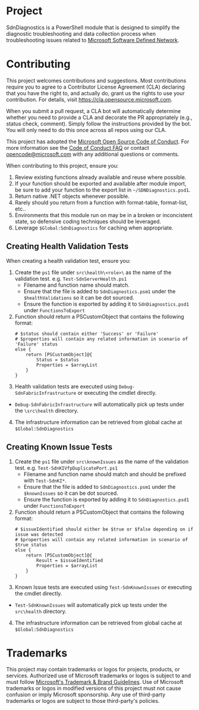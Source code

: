# Project
SdnDiagnostics is a PowerShell module that is designed to simplify the diagnostic troubleshooting and data collection process when troubleshooting issues related to [Microsoft Software Defined Network](https://docs.microsoft.com/en-us/windows-server/networking/sdn/software-defined-networking).
# Contributing

This project welcomes contributions and suggestions.  Most contributions require you to agree to a
Contributor License Agreement (CLA) declaring that you have the right to, and actually do, grant us
the rights to use your contribution. For details, visit https://cla.opensource.microsoft.com.

When you submit a pull request, a CLA bot will automatically determine whether you need to provide
a CLA and decorate the PR appropriately (e.g., status check, comment). Simply follow the instructions
provided by the bot. You will only need to do this once across all repos using our CLA.

This project has adopted the [Microsoft Open Source Code of Conduct](https://opensource.microsoft.com/codeofconduct/).
For more information see the [Code of Conduct FAQ](https://opensource.microsoft.com/codeofconduct/faq/) or
contact [opencode@microsoft.com](mailto:opencode@microsoft.com) with any additional questions or comments.

When contributing to this project, ensure you:
1. Review existing functions already available and reuse where possible.
2. If your function should be exported and available after module import, be sure to add your function to the export list in `~/SDNDiagnostics.psd1`.
3. Return native .NET objects whenever possible.
4. Rarely should you return from a function with format-table, format-list, etc..
5. Environments that this module run on may be in a broken or inconcistent state, so defensive coding techniques should be leveraged.
6. Leverage `$Global:SdnDiagnostics` for caching when appropriate. 


## Creating Health Validation Tests
When creating a health validation test, ensure you:
1. Create the `ps1` file under `src\health\<role>\` as the name of the validation test. e.g. `Test-SdnServerHealth.ps1`
    - Filename and function name should match.
    - Ensure that the file is added to `SdnDiagnostics.psm1` under the `$healthValidations` so it can be dot sourced.
    - Ensure the function is exported by adding it to `SdnDiagnostics.psd1` under `FunctionsToExport`
2. Function should return a PSCustomObject that contains the following format:
    ```
    # $status should contain either 'Success' or 'Failure'
    # $properties will contain any related information in scenario of 'Failure' status 
    else {
        return [PSCustomObject]@{
            Status = $status
            Properties = $arrayList
        }
    }
    ```
3. Health validation tests are executed using `Debug-SdnFabricInfrastructure` or executing the cmdlet directly.
 - `Debug-SdnFabricInfrastructure` will automatically pick up tests under the `\src\health` directory.
4. The infrastructure information can be retrieved from global cache at `$Global:SdnDiagnostics`

## Creating Known Issue Tests
1. Create the `ps1` file under `src\knownIssues` as the name of the validation test. e.g. `Test-SdnKIVfpDuplicatePort.ps1`
    - Filename and function name should match and should be prefixed with `Test-SdnKI*`.
    - Ensure that the file is added to `SdnDiagnostics.psm1` under the `$knownIssues` so it can be dot sourced.
    - Ensure the function is exported by adding it to `SdnDiagnostics.psd1` under `FunctionsToExport`
2. Function should return a PSCustomObject that contains the following format:
    ```
    # $issueIdentified should either be $true or $false depending on if issue was detected
    # $properties will contain any related information in scenario of $true status 
    else {
        return [PSCustomObject]@{
            Result = $issueIdentified
            Properties = $arrayList
        }
    }
    ```
3. Known Issue tests are executed using `Test-SdnKnownIssues` or executing the cmdlet directly.
 - `Test-SdnKnownIssues` will automatically pick up tests under the `src\health` directory.
4. The infrastructure information can be retrieved from global cache at `$Global:SdnDiagnostics`
# Trademarks

This project may contain trademarks or logos for projects, products, or services. Authorized use of Microsoft 
trademarks or logos is subject to and must follow 
[Microsoft's Trademark & Brand Guidelines](https://www.microsoft.com/en-us/legal/intellectualproperty/trademarks/usage/general).
Use of Microsoft trademarks or logos in modified versions of this project must not cause confusion or imply Microsoft sponsorship.
Any use of third-party trademarks or logos are subject to those third-party's policies.
